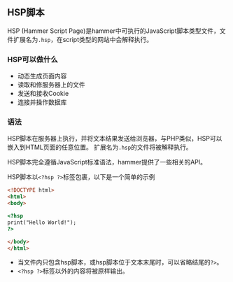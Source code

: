 ## HSP脚本
HSP (Hammer Script Page)是hammer中可执行的JavaScript脚本类型文件，文件扩展名为`.hsp`，在script类型的网站中会解释执行。

### HSP可以做什么
- 动态生成页面内容
- 读取和修服务器上的文件
- 发送和接收Cookie
- 连接并操作数据库

### 语法
HSP脚本在服务器上执行，并将文本结果发送给浏览器，与PHP类似，HSP可以嵌入到HTML页面的任意位置。
扩展名为`.hsp`的文件将被解释执行。

HSP脚本完全遵循JavaScript标准语法，hammer提供了一些相关的API。

HSP脚本以`<?hsp ?>`标签包裹，以下是一个简单的示例

```html
<!DOCTYPE html> 
<html> 
<body> 

<?hsp 
print("Hello World!"); 
?> 

</body> 
</html>
```
- 当文件内只包含hsp脚本，或hsp脚本位于文本末尾时，可以省略结尾的`?>`。
- `<?hsp ?>`标签以外的内容将被原样输出。
